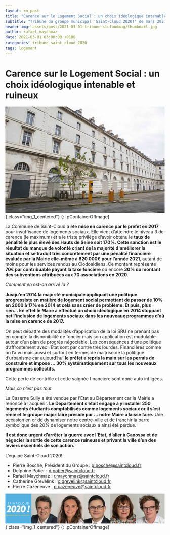 ```yaml
---
layout: rm_post
title: "Carence sur le Logement Social : un choix idéologique intenable et ruineux"
subtitle: "Tribune du groupe municipal 'Saint-Cloud 2020!' de mars 2021"
header-img: assets/post/2021-03-01-tribune-stcloudmag/thumbnail.jpg
author: rafael_maychmaz
date: 2021-03-01 03:00:00 +0100
categories: tribune_saint_cloud_2020 
tags: logement
---
```


# Carence sur le Logement Social : un choix idéologique intenable et ruineux

![texte alternatif à l'image](/assets/post/2021-03-01-tribune-stcloudmag/thumbnail.jpg "Description de l info-bulle image"){:class="img_1_centered"}
{: .pContainerOfImage}

La Commune de Saint-Cloud a été **mise en carence par le préfet en 2017** pour insuffisance de logements sociaux. Elle vient d’atteindre le niveau 3 de carence (le maximum) et a le triste privilège d’avoir obtenu le **taux de pénalité le plus élevé des Hauts de Seine soit 170%. Cette sanction est le résultat du manque de volonté criant de la majorité d'améliorer la situation et se traduit très concrètement par une pénalité financière évaluée par la Mairie elle-même à 820 000€ pour l’année 2021**, autant de moins pour les services rendus au Clodoaldiens. Ce montant représente **70€ par contribuable payant la taxe foncière** ou encore **30% du montant des subventions attribuées aux 70 associations en 2020**.

*Comment en est-on arrivé là ?*

**Jusqu’en 2014 la majorité municipale appliquait une politique progressiste en matière de logement social permettant de passer de 10% en 2000 à 17% en 2014 et cela sans créer de problème. Et puis, plus rien… En effet le Maire a effectué un choix idéologique en 2014 stoppant net l’inclusion de logements sociaux dans les nouveaux programmes d’où la mise en carence de 2017.**

On peut débattre des modalités d’application de la loi SRU ne prenant pas en compte la disponibilité de foncier mais son application est modulable autour d’un plan de progrès négociable. Les conséquences d’une politique d’affrontement avec l’Etat sont par contre très lourdes. Financières comme on l’a vu mais aussi et surtout en termes de maitrise de la politique d’urbanisme car aujourd’hui **le préfet a repris la main sur les permis de construire et impose … 30% systématiquement sur tous les nouveaux programmes collectifs.**

Cette perte de contrôle et cette saignée financière sont donc auto infligées.

*Mais ce n’est pas tout.*

La Caserne Sully a été vendue par l’Etat au Département car la Mairie a renoncé à l’acquérir. **Le Département s’était engagé à y installer 250 logements étudiants comptabilisés comme logements sociaux or il s’est renié et le groupe majoritaire présidé par … notre Maire a laissé faire.** Une occasion en or de dynamiser notre centre-ville et de franchir la barre symbolique des 20% de logements sociaux a ainsi été perdue.

**Il est donc urgent d’arrêter la guerre avec l’Etat, d’aller à Canossa et de négocier la sortie de cette carence ruineuse et privant la ville d’un des leviers essentiels de son action.**

L’équipe Saint-Cloud 2020!
- Pierre Bosche, Président du Groupe :
p.bosche@saintcloud.fr
- Delphine Potier : d.potier@saintcloud.fr
- Rafaël Maychmaz : r.maychmaz@saintcloud.fr
- Catherine Grevelink : c.grevelink@saintcloud.fr
- Pierre Cazeneuve : p.cazeneuve@saintcloud.fr

![texte alternatif à l'image](/assets/post/2020-03-15-elections-municipales-2020/2020-03-15_photo_des_elus.png "Description de l info-bulle image"){:class="img_1_centered"}
{: .pContainerOfImage}


